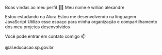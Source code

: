 Boas vindas ao meu perfil 💙💙
Meu nome é willian alexandre

Estou estudando na Alura
Estou me desenvolvendo na linguagem JavaScript
Utilizo esse espaço para minha organização e compartilhamento dos meu projetos desenvolvidos

Você pode entrar em contato comigo 📫

@al.educacao.sp.gov.br

